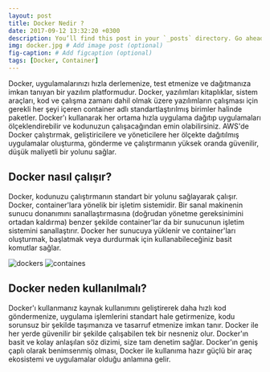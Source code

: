 ```yaml
---
layout: post
title: Docker Nedir ?
date: 2017-09-12 13:32:20 +0300
description: You’ll find this post in your `_posts` directory. Go ahead and edit it and re-build the site to see your changes. # Add post description (optional)
img: docker.jpg # Add image post (optional)
fig-caption: # Add figcaption (optional)
tags: [Docker, Container]
---
```

Docker, uygulamalarınızı hızla derlemenize, test etmenize ve dağıtmanıza imkan tanıyan bir yazılım platformudur. Docker, yazılımları kitaplıklar, sistem araçları, kod ve çalışma zamanı dahil olmak üzere yazılımların çalışması için gerekli her şeyi içeren container adlı standartlaştırılmış birimler halinde paketler. Docker'ı kullanarak her ortama hızla uygulama dağıtıp uygulamaları ölçeklendirebilir ve kodunuzun çalışacağından emin olabilirsiniz.
AWS'de Docker çalıştırmak, geliştiricilere ve yöneticilere her ölçekte dağıtılmış uygulamalar oluşturma, gönderme ve çalıştırmanın yüksek oranda güvenilir, düşük maliyetli bir yolunu sağlar.

## Docker nasıl çalışır?
Docker, kodunuzu çalıştırmanın standart bir yolunu sağlayarak çalışır. Docker, container'lara yönelik bir işletim sistemidir. Bir sanal makinenin sunucu donanımını sanallaştırmasına (doğrudan yönetme gereksinimini ortadan kaldırma) benzer şekilde container'lar da bir sunucunun işletim sistemini sanallaştırır. Docker her sunucuya yüklenir ve container'ları oluşturmak, başlatmak veya durdurmak için kullanabileceğiniz basit komutlar sağlar.

![dockers]({{site.baseurl}}/assets/img/dockers.jpg)
![containes]({{site.baseurl}}/assets/img/conatiner.jpg)

## Docker neden kullanılmalı?
Docker'ı kullanmanız kaynak kullanımını geliştirerek daha hızlı kod göndermenize, uygulama işlemlerini standart hale getirmenize, kodu sorunsuz bir şekilde taşımanıza ve tasarruf etmenize imkan tanır. Docker ile her yerde güvenilir bir şekilde çalışabilen tek bir nesneniz olur. Docker'ın basit ve kolay anlaşılan söz dizimi, size tam denetim sağlar. Docker'ın geniş çaplı olarak benimsenmiş olması, Docker ile kullanıma hazır güçlü bir araç ekosistemi ve uygulamalar olduğu anlamına gelir.